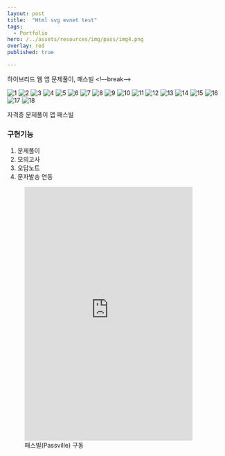 ```yaml
---
layout: post
title:  "Html svg evnet test"
tags:
  - Portfolio
hero: /../assets/resources/img/pass/img4.png
overlay: red
published: true

---
```

하이브리드 웹 앱 문제풀이, 패스빌
<!–-break-–>

<div class="container">
	<div id="slides">
		<img src="{{ site.url }}/assets/resources/img/pass/img.png" alt="1">
		<img src="{{ site.url }}/assets/resources/img/pass/img2.png" alt="2">
		<img src="{{ site.url }}/assets/resources/img/pass/img3.png" alt="3">
		<img src="{{ site.url }}/assets/resources/img/pass/img4.png" alt="4">
		<img src="{{ site.url }}/assets/resources/img/pass/img5.png" alt="5">
		<img src="{{ site.url }}/assets/resources/img/pass/img6.png" alt="6">
		<img src="{{ site.url }}/assets/resources/img/pass/img7.png" alt="7">
		<img src="{{ site.url }}/assets/resources/img/pass/img8.png" alt="8">
		<img src="{{ site.url }}/assets/resources/img/pass/img9.png" alt="9">
		<img src="{{ site.url }}/assets/resources/img/pass/img10.png" alt="10">
		<img src="{{ site.url }}/assets/resources/img/pass/img11.png" alt="11">
		<img src="{{ site.url }}/assets/resources/img/pass/img12.png" alt="12">
		<img src="{{ site.url }}/assets/resources/img/pass/img13.png" alt="13">
		<img src="{{ site.url }}/assets/resources/img/pass/img14.png" alt="14">
		<img src="{{ site.url }}/assets/resources/img/pass/img15.png" alt="15">
		<img src="{{ site.url }}/assets/resources/img/pass/img16.png" alt="16">
		<img src="{{ site.url }}/assets/resources/img/pass/img17.png" alt="17">
		<img src="{{ site.url }}/assets/resources/img/pass/img18.png" alt="18">
	</div>
</div>

<script src="https://code.jquery.com/jquery-1.9.1.min.js"></script>
<script src="{{ site.url }}/assets/slider/js/jquery.slides.min.js"></script>
<script>
	$(function() {
		$('#slides').slidesjs({
        width: 940,
        height: 528,
        play: {
        		active: true,
          		auto: true,
          		interval: 1000,
          		swap: true
        	}
      	});
    });
</script>

자격증 문제풀이 앱 패스빌 

<h3>구현기능</h3>
<ol>
  <li>문제풀이</li>
  <li>모의고사</li>
  <li>오답노트</li>
  <li>문자발송 연동</li>
</ol>

<figure>
	<iframe width="388" height="585" src="https://www.youtube.com/embed/x79gUNFlBBE" frameborder="0" allowfullscreen></iframe>
 	<figcaption>패스빌(Passville) 구동</figcaption>   
</figure>
